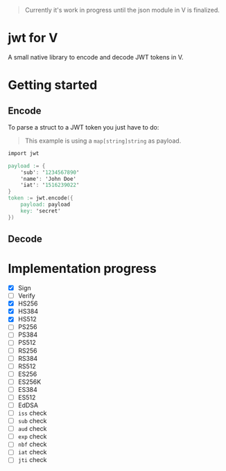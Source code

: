 > Currently it's work in progress until the json module in V is finalized.
# jwt for V
A small native library to encode and decode JWT tokens in V.

# Getting started

## Encode
To parse a struct to a JWT token you just have to do:
> This example is using a `map[string]string` as payload.
```v
import jwt

payload := {
    'sub': '1234567890'
    'name': 'John Doe'
    'iat': '1516239022'
}
token := jwt.encode({
	payload: payload
	key: 'secret'
})
```

## Decode

# Implementation progress
- [x] Sign
- [ ] Verify
- [x] HS256
- [x] HS384
- [x] HS512
- [ ] PS256
- [ ] PS384
- [ ] PS512
- [ ] RS256
- [ ] RS384
- [ ] RS512
- [ ] ES256
- [ ] ES256K
- [ ] ES384
- [ ] ES512
- [ ] EdDSA
- [ ] `iss` check
- [ ] `sub` check
- [ ] `aud` check
- [ ] `exp` check
- [ ] `nbf` check
- [ ] `iat` check
- [ ] `jti` check
